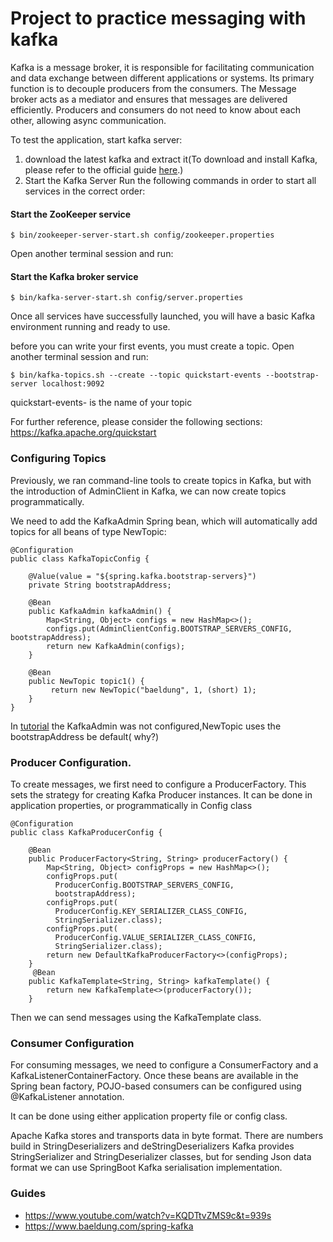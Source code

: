 # Project to practice messaging with kafka 
Kafka is a message broker, it is responsible for facilitating communication and data exchange between different
applications or systems. Its primary function is to decouple producers from the consumers. The Message broker acts as a mediator and ensures that messages are delivered efficiently. 
Producers and consumers do not need to know about each other, allowing async communication.

To test the application, start kafka server:
1. download the latest kafka and extract it(To download and install Kafka, please refer to the official guide [here](https://kafka.apache.org/quickstart).)
2. Start the Kafka Server
 Run the following commands in order to start all services in the correct order:
#### Start the ZooKeeper service
```
$ bin/zookeeper-server-start.sh config/zookeeper.properties
```
Open another terminal session and run:
#### Start the Kafka broker service
```
$ bin/kafka-server-start.sh config/server.properties
```
Once all services have successfully launched, you will have a basic Kafka environment running and ready to use.

before you can write your first events, you must create a topic. Open another terminal session and run:
```
$ bin/kafka-topics.sh --create --topic quickstart-events --bootstrap-server localhost:9092
```
quickstart-events- is the name of your topic

For further reference, please consider the following sections:
https://kafka.apache.org/quickstart

### Configuring Topics

Previously, we ran command-line tools to create topics in Kafka, but with the introduction of AdminClient in Kafka,
we can now create topics programmatically.

We need to add the KafkaAdmin Spring bean, which will automatically add topics for all beans of type NewTopic:
```
@Configuration
public class KafkaTopicConfig {

    @Value(value = "${spring.kafka.bootstrap-servers}")
    private String bootstrapAddress;

    @Bean
    public KafkaAdmin kafkaAdmin() {
        Map<String, Object> configs = new HashMap<>();
        configs.put(AdminClientConfig.BOOTSTRAP_SERVERS_CONFIG, bootstrapAddress);
        return new KafkaAdmin(configs);
    }
    
    @Bean
    public NewTopic topic1() {
         return new NewTopic("baeldung", 1, (short) 1);
    }
}
```
In [tutorial](https://www.youtube.com/watch?v=KQDTtvZMS9c&t=939s) the KafkaAdmin was not configured,NewTopic uses the bootstrapAddress be default( why?) 
### Producer Configuration.
To create messages, we first need to configure a ProducerFactory. This sets the strategy for creating Kafka Producer instances.
It can be done in application properties, or programmatically in Config class 
```
@Configuration
public class KafkaProducerConfig {

    @Bean
    public ProducerFactory<String, String> producerFactory() {
        Map<String, Object> configProps = new HashMap<>();
        configProps.put(
          ProducerConfig.BOOTSTRAP_SERVERS_CONFIG, 
          bootstrapAddress);
        configProps.put(
          ProducerConfig.KEY_SERIALIZER_CLASS_CONFIG, 
          StringSerializer.class);
        configProps.put(
          ProducerConfig.VALUE_SERIALIZER_CLASS_CONFIG, 
          StringSerializer.class);
        return new DefaultKafkaProducerFactory<>(configProps);
    }
     @Bean
    public KafkaTemplate<String, String> kafkaTemplate() {
        return new KafkaTemplate<>(producerFactory());
    }
```
Then we can send messages using the KafkaTemplate class.

### Consumer Configuration
For consuming messages, we need to configure a ConsumerFactory and a KafkaListenerContainerFactory. 
Once these beans are available in the Spring bean factory, POJO-based consumers can be configured 
using @KafkaListener annotation.

It can be done using either application property file or config class.

Apache Kafka stores and transports data in byte format. There are numbers build in  StringDeserializers and deStringDeserializers
Kafka provides StringSerializer and StringDeserializer classes, but for sending Json data format
 we can use SpringBoot Kafka serialisation implementation. 


### Guides
* https://www.youtube.com/watch?v=KQDTtvZMS9c&t=939s
* https://www.baeldung.com/spring-kafka



